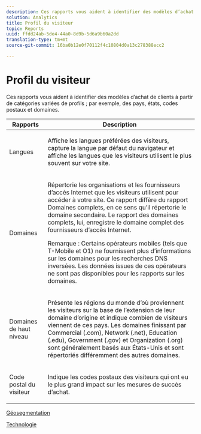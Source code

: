 ```yaml
---
description: Ces rapports vous aident à identifier des modèles d’achat de clients à partir de catégories variées de profils ; par exemple, des pays, états, codes postaux et domaines.
solution: Analytics
title: Profil du visiteur
topic: Reports
uuid: ffdd24ab-5de4-44a0-8d9b-5d6a9b60a2dd
translation-type: tm+mt
source-git-commit: 16ba0b12e0f70112f4c10804d0a13c278388ecc2

---
```



# Profil du visiteur

Ces rapports vous aident à identifier des modèles d’achat de clients à partir de catégories variées de profils ; par exemple, des pays, états, codes postaux et domaines.

<table id="table_B09EA999973A4646BF66DF5D7BEA0820"> 
 <thead> 
  <tr> 
   <th colname="col1" class="entry"> Rapports </th> 
   <th colname="col2" class="entry"> Description </th> 
  </tr> 
 </thead>
 <tbody> 
  <tr> 
   <td colname="col1"> Langues </td> 
   <td colname="col2"> <p>  Affiche les langues préférées des visiteurs, capture la langue par défaut du navigateur et affiche les langues que les visiteurs utilisent le plus souvent sur votre site. </p> </td> 
  </tr> 
  <tr> 
   <td colname="col1"> Domaines </td> 
   <td colname="col2"> <p> Répertorie les organisations et les fournisseurs d’accès Internet que les visiteurs utilisent pour accéder à votre site. Ce rapport diffère du rapport <span class="wintitle">Domaines complets</span>, en ce sens qu’il répertorie le <span class="wintitle">domaine secondaire</span>. Le rapport des domaines complets, lui, enregistre le domaine complet des fournisseurs d’accès Internet. </p> <p> <p>Remarque : Certains opérateurs mobiles (tels que T-Mobile et O1) ne fournissent plus d’informations sur les domaines pour les recherches DNS inversées. Les données issues de ces opérateurs ne sont pas disponibles pour les rapports sur les domaines. </p> </p> </td> 
  </tr> 
  <tr> 
   <td colname="col1"> Domaines de haut niveau </td> 
   <td colname="col2"> <p> Présente les régions du monde d’où proviennent les visiteurs sur la base de l’extension de leur domaine d’origine et indique combien de visiteurs viennent de ces pays. Les domaines finissant par Commercial (.com), Network (.net), Education (.edu), Government (.gov) et Organization (.org) sont généralement basés aux États-Unis et sont répertoriés différemment des autres domaines. </p> </td> 
  </tr> 
  <tr> 
   <td colname="col1"> Code postal du visiteur </td> 
   <td colname="col2"> <p> Indique les codes postaux des visiteurs qui ont eu le plus grand impact sur les mesures de succès d’achat. </p> </td> 
  </tr> 
 </tbody> 
</table>

[Géosegmentation](/help/components/c-variables/dimensionslist/reports-geosegmentation.md)

[Technologie](/help/components/c-variables/dimensionslist/reports-technology.md)
